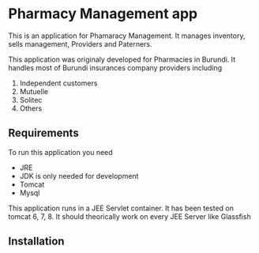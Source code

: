 Pharmacy Management app
========================
This is an application for Phamaracy Management. It manages inventory, sells management, Providers and Paterners.

This application was originaly developed for Pharmacies in Burundi. It handles most of Burundi insurances company providers including
1. Independent customers
2. Mutuelle
3. Solitec
4. Others

## Requirements

To run this application you need

* JRE
* JDK is only needed for development
* Tomcat
* Mysql

This application runs in a JEE Servlet container. It has been tested on tomcat 6, 7, 8. It should theorically work on every JEE Server like Glassfish

## Installation
